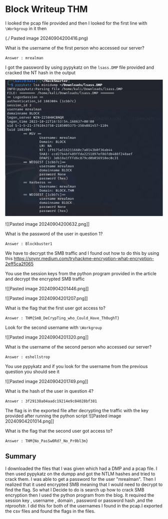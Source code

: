 # Block Writeup THM



I looked the pcap file provided and then I looked for the first line with `\Workgroup` in it then 

(./  Pasted image 20240904200416.png)

What is the username of the first person who accessed our server?  

`Answer : mrealman`

I got the password by using pypykatz on the `lsass.DMP` file provided and cracked the NT hash in the output

![Screenshot](https://github.com/SNUFFKEY/Writeups/blob/main/Pasted%20image%2020240904200553.png)

![[Pasted image 20240904200632.png]]

What is the password of the user in question 1?

`Answer : Blockbuster1`


We have to decrypt the SMB traffic and I found out how to do this by using this https://snynr.medium.com/tryhackme-encryption-what-encryption-2eff5ca2f065


You use the session keys from the python program provided in the article and decrypt the encrypted SMB traffic 

![[Pasted image 20240904201446.png]]

![[Pasted image 20240904201207.png]]

What is the flag that the first user got access to?  

`Answer : THM{SmB_DeCrypTing_who_Could_Have_Th0ughT}`


Look for the second username with `\Workgroup` 

![[Pasted image 20240904201320.png]]

What is the username of the second person who accessed our server?  

`Answer : eshellstrop`

You use pypykatz and if you look for the username from the previous question you should see it 


![[Pasted image 20240904201749.png]]

What is the hash of the user in question 4?

`Answer : 3f29138a04aadc19214e9c04028bf381`


The flag is in the exported file after decrypting the traffic with the key provided after running the python script 
![[Pasted image 20240904201014.png]]

What is the flag that the second user got access to?

`Answer : THM{No_PasSw0Rd?_No_Pr0bl3m}`


## Summary

I downloaded the files that I was given which had a DMP and a pcap file. I then used pypykatz on the dumpp and got the NTLM hashes and tried to crack them. I was able to get 
a password for the user "mrealman". Then I realized that it used encrypted SMB meaning that I would need to decrypt to find the flag. So what I Decide to do is search up how
to crack SMB encryption then I used the python program from the blog. It required the session key , username , domain , password or password hash ,and the ntproofstr. I did
this for both of the usernames I found in the pcap.I exported the csv files and found the flags in the files.
